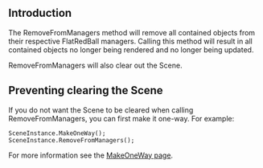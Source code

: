 ## Introduction

The RemoveFromManagers method will remove all contained objects from their respective FlatRedBall managers. Calling this method will result in all contained objects no longer being rendered and no longer being updated.

RemoveFromManagers will also clear out the Scene.

## Preventing clearing the Scene

If you do not want the Scene to be cleared when calling RemoveFromManagers, you can first make it one-way. For example:

    SceneInstance.MakeOneWay();
    SceneInstance.RemoveFromManagers();

For more information see the [MakeOneWay page](/frb/docs/index.php?title=FlatRedBall.Scene.MakeOneWay "FlatRedBall.Scene.MakeOneWay").
